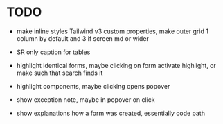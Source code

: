 # TODO



- make inline styles Tailwind v3 custom properties, make outer grid 1 column by default and 3 if screen md or wider
- SR only caption for tables

- highlight identical forms, maybe clicking on form activate highlight, or make such that search finds it
- highlight components, maybe clicking opens popover
- show exception note, maybe in popover on click

- show explanations how a form was created, essentially code path
